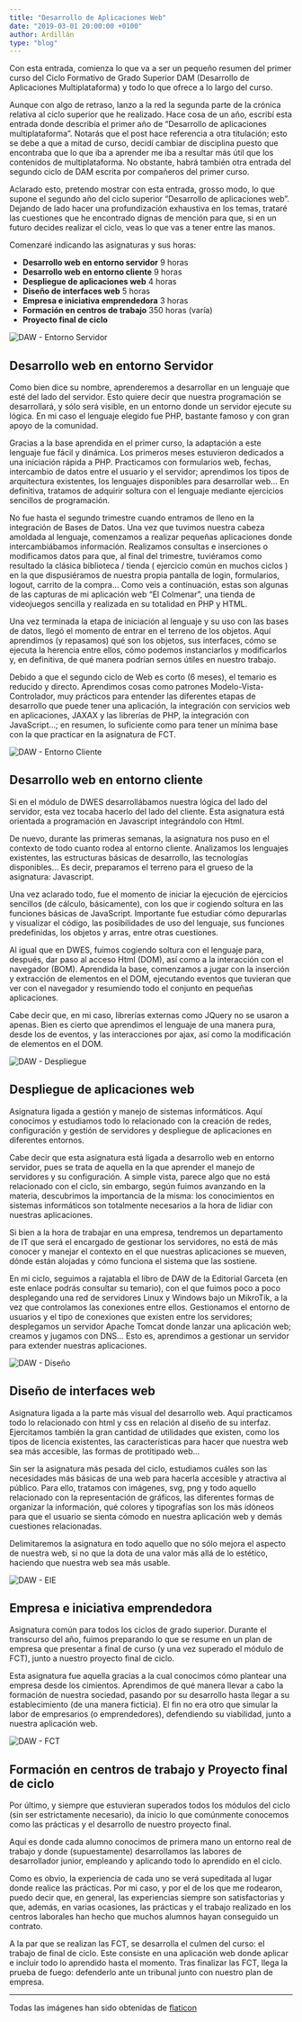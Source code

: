 ```yaml
---
title: "Desarrollo de Aplicaciones Web"
date: "2019-03-01 20:00:00 +0100"
author: Ardillán
type: "blog"
---
```


Con esta entrada, comienza lo que va a ser un pequeño resumen del primer curso del Ciclo Formativo de Grado Superior DAM (Desarrollo de Aplicaciones Multiplataforma) y todo lo que ofrece a lo largo del curso.

Aunque con algo de retraso, lanzo a la red la segunda parte de la crónica relativa al ciclo superior que he realizado. Hace cosa de un año, escribí esta entrada donde describía el primer año de “Desarrollo de aplicaciones multiplataforma”. Notarás que el post hace referencia a otra titulación; esto se debe a que a mitad de curso, decidí cambiar de disciplina puesto que encontraba que lo que iba a aprender me iba a resultar más útil que los contenidos de multiplataforma. No obstante, habrá también otra entrada del segundo ciclo de DAM escrita por compañeros del primer curso.

Aclarado esto, pretendo mostrar con esta entrada, grosso modo, lo que supone el segundo año del ciclo superior “Desarrollo de aplicaciones web”. Dejando de lado hacer una profundización exhaustiva en los temas, trataré las cuestiones que he encontrado dignas de mención para que, si en un futuro decides realizar el ciclo, veas lo que vas a tener entre las manos.

Comenzaré indicando las asignaturas y sus horas:

- **Desarrollo web en entorno servidor** 9 horas
- **Desarrollo web en entorno cliente** 9 horas
- **Despliegue de aplicaciones web** 4 horas
- **Diseño de interfaces web** 5 horas
- **Empresa e iniciativa emprendedora** 3 horas
- **Formación en centros de trabajo** 350 horas (varía)
- **Proyecto final de ciclo**

![DAW - Entorno Servidor](/../../content/images/posts/desarrollo-de-aplicaciones-web-1.jpg)

## Desarrollo web en entorno Servidor

Como bien dice su nombre, aprenderemos a desarrollar en un lenguaje que esté del lado del servidor. Esto quiere decir que nuestra programación se desarrollará, y sólo será visible, en un entorno donde un servidor ejecute su lógica. En mi caso el lenguaje elegido fue PHP, bastante famoso y con gran apoyo de la comunidad.

Gracias a la base aprendida en el primer curso, la adaptación a este lenguaje fue fácil y dinámica. Los primeros meses estuvieron dedicados a una iniciación rápida a PHP. Practicamos con formularios web, fechas, intercambio de datos entre el usuario y el servidor; aprendimos los tipos de arquitectura existentes, los lenguajes disponibles para desarrollar web… En definitiva, tratamos de adquirir soltura con el lenguaje mediante ejercicios sencillos de programación.

No fue hasta el segundo trimestre cuando entramos de lleno en la integración de Bases de Datos. Una vez que tuvimos nuestra cabeza amoldada al lenguaje, comenzamos a realizar pequeñas aplicaciones donde intercambiábamos información. Realizamos consultas e inserciones o modificamos datos para que, al final del trimestre, tuviéramos como resultado la clásica biblioteca / tienda ( ejercicio común en muchos ciclos ) en la que dispusiéramos de nuestra propia pantalla de login, formularios, logout, carrito de la compra… Como veis a continuación, estas son algunas de las capturas de mi aplicación web “El Colmenar”, una tienda de videojuegos sencilla y realizada en su totalidad en PHP y HTML.

Una vez terminada la etapa de iniciación al lenguaje y su uso con las bases de datos, llegó el momento de entrar en el terreno de los objetos. Aquí aprendimos (y repasamos) qué son los objetos, sus interfaces, cómo se ejecuta la herencia entre ellos, cómo podemos instanciarlos y modificarlos y, en definitiva, de qué manera podrían sernos útiles en nuestro trabajo.

Debido a que el segundo ciclo de Web es corto (6 meses), el temario es reducido y directo. Aprendimos cosas como patrones Modelo-Vista-Controlador, muy prácticos para entender las diferentes etapas de desarrollo que puede tener una aplicación, la integración con servicios web en aplicaciones, JAXAX y las librerías de PHP, la integración con JavaScript…; en resumen, lo suficiente como para tener un mínima base con la que practicar en la asignatura de FCT.

![DAW - Entorno Cliente](/../../content/images/posts/desarrollo-de-aplicaciones-web-2.jpg)

## Desarrollo web en entorno cliente

Si en el módulo de DWES desarrollábamos nuestra lógica del lado del servidor, esta vez tocaba hacerlo del lado del cliente. Esta asignatura está orientada a programación en Javascript integrándolo con Html.

De nuevo, durante las primeras semanas, la asignatura nos puso en el contexto de todo cuanto rodea al entorno cliente. Analizamos los lenguajes existentes, las estructuras básicas de desarrollo, las tecnologías disponibles… Es decir, preparamos el terreno para el grueso de la asignatura: Javascript.

Una vez aclarado todo, fue el momento de iniciar la ejecución de ejercicios sencillos (de cálculo, básicamente), con los que ir cogiendo soltura en las funciones básicas de JavaScript. Importante fue estudiar cómo depurarlas y visualizar el código, las posibilidades de uso del lenguaje, sus funciones predefinidas, los objetos y arras, entre otras cuestiones.

Al igual que en DWES, fuimos cogiendo soltura con el lenguaje para, después, dar paso al acceso Html (DOM), así como a la interacción con el navegador (BOM). Aprendida la base, comenzamos a jugar con la inserción y extracción de elementos en el DOM, ejecutando eventos que tuvieran que ver con el navegador y resumiendo todo el conjunto en pequeñas aplicaciones.

Cabe decir que, en mi caso, librerías externas como JQuery no se usaron a apenas. Bien es cierto que aprendimos el lenguaje de una manera pura, desde los de eventos, y las interacciones por ajax, así como la modificación de elementos en el DOM.

![DAW - Despliegue](/../../content/images/posts/desarrollo-de-aplicaciones-web-3.jpg)

## Despliegue de aplicaciones web

Asignatura ligada a gestión y manejo de sistemas informáticos. Aquí conocimos y estudiamos todo lo relacionado con la creación de redes, configuración y gestión de servidores y despliegue de aplicaciones en diferentes entornos.

Cabe decir que esta asignatura está ligada a desarrollo web en entorno servidor, pues se trata de aquella en la que aprender el manejo de servidores y su configuración. A simple vista, parece algo que no está relacionado con el ciclo, sin embargo, según fuimos avanzando en la materia, descubrimos la importancia de la misma: los conocimientos en sistemas informáticos son totalmente necesarios a la hora de lidiar con nuestras aplicaciones.

Si bien a la hora de trabajar en una empresa, tendremos un departamento de IT que será el encargado de gestionar los servidores, no está de más conocer y manejar el contexto en el que nuestras aplicaciones se mueven, dónde están alojadas y cómo funciona el sistema que las sostiene.

En mi ciclo, seguimos a rajatabla el libro de DAW de la Editorial Garceta (en este enlace podrás consultar su temario), con el que fuimos poco a poco desplegando una red de servidores Linux y Windows bajo un MikroTik, a la vez que controlamos las conexiones entre ellos. Gestionamos el entorno de usuarios y el tipo de conexiones que existen entre los servidores; desplegamos un servidor Apache Tomcat donde lanzar una aplicación web; creamos y jugamos con DNS… Esto es, aprendimos a gestionar un servidor para extender nuestras aplicaciones.

![DAW - Diseño](/../../content/images/posts/desarrollo-de-aplicaciones-web-4.jpg)

## Diseño de interfaces web

Asignatura ligada a la parte más visual del desarrollo web. Aquí practicamos todo lo relacionado con html y css en relación al diseño de su interfaz. Ejercitamos también la gran cantidad de utilidades que existen, como los tipos de licencia existentes, las características para hacer que nuestra web sea más accesible, las formas de protitipado web…

Sin ser la asignatura más pesada del ciclo, estudiamos cuáles son las necesidades más básicas de una web para hacerla accesible y atractiva al público. Para ello, tratamos con imágenes, svg, png y todo aquello relacionado con la representación de gráficos, las diferentes formas de organizar la información, qué colores y tipografías son los más idóneos para que el usuario se sienta cómodo en nuestra aplicación web y demás cuestiones relacionadas.

Delimitaremos la asignatura en todo aquello que no sólo mejora el aspecto de nuestra web, si no que la dota de una valor más allá de lo estético, haciendo que nuestra web sea más usable.

![DAW - EIE](/../../content/images/posts/desarrollo-de-aplicaciones-web-5.jpg)

## Empresa e iniciativa emprendedora

Asignatura común para todos los ciclos de grado superior. Durante el transcurso del año, fuimos preparando lo que se resume en un plan de empresa que presentar a final de curso (y una vez superado el módulo de FCT), junto a nuestro proyecto final de ciclo.

Esta asignatura fue aquella gracias a la cual conocimos cómo plantear una empresa desde los cimientos. Aprendimos de qué manera llevar a cabo la formación de nuestra sociedad, pasando por su desarrollo hasta llegar a su establecimiento (de una manera ficticia). El fin no era otro que simular la labor de empresarios (o emprendedores), defendiendo su viabilidad, junto a nuestra aplicación web.

![DAW - FCT](/../../content/images/posts/desarrollo-de-aplicaciones-web-6.jpg)

## Formación en centros de trabajo y Proyecto final de ciclo

Por último, y siempre que estuvieran superados todos los módulos del ciclo (sin ser estrictamente necesario), da inicio lo que comúnmente conocemos como las prácticas y el desarrollo de nuestro proyecto final.

Aquí es donde cada alumno conocimos de primera mano un entorno real de trabajo y donde (supuestamente) desarrollamos las labores de desarrollador junior, empleando y aplicando todo lo aprendido en el ciclo.

Como es obvio, la experiencia de cada uno se verá supeditada al lugar donde realice las prácticas. Por mi caso, y por el de los que me rodearon, puedo decir que, en general, las experiencias siempre son satisfactorias y que, además, en varias ocasiones, las prácticas y el trabajo realizado en los centros laborales han hecho que muchos alumnos hayan conseguido un contrato.

A la par que se realizan las FCT, se desarrolla el culmen del curso: el trabajo de final de ciclo. Este consiste en una aplicación web donde aplicar e incluir todo lo aprendido hasta el momento. Tras finalizar las FCT, llega la prueba de fuego: defenderlo ante un tribunal junto con nuestro plan de empresa.

---

Todas las imágenes han sido obtenidas de [flaticon](http://flaticon.com)
